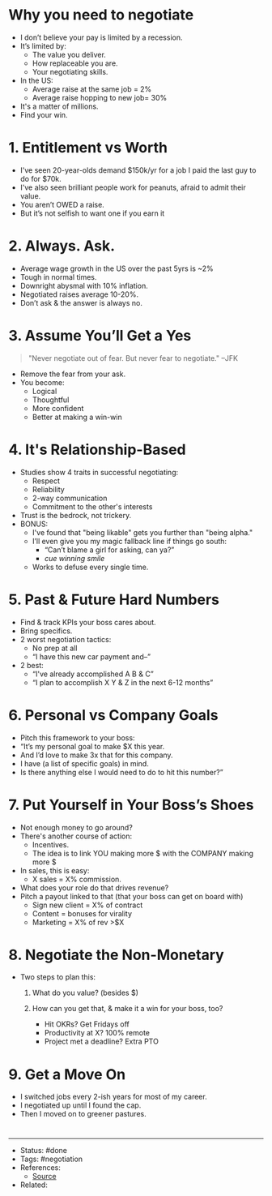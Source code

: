 # Why you need to negotiate
- I don’t believe your pay is limited by a recession.
- It’s limited by:
	- The value you deliver.
	- How replaceable you are.
	- Your negotiating skills.
- In the US:
	- Average raise at the same job = 2%
	- Average raise hopping to new job= 30%
- It's a matter of millions.
- Find your win.

# 1. Entitlement vs Worth
- I've seen 20-year-olds demand $150k/yr for a job I paid the last guy to do for $70k.
- I've also seen brilliant people work for peanuts, afraid to admit their value.
- You aren’t OWED a raise.
- But it’s not selfish to want one if you earn it

# 2. Always. Ask.
- Average wage growth in the US over the past 5yrs is ~2%
- Tough in normal times.
- Downright abysmal with 10% inflation.
- Negotiated raises average 10-20%.
- Don’t ask & the answer is always no.

# 3. Assume You’ll Get a Yes
> "Never negotiate out of fear.
> But never fear to negotiate."
> –JFK

- Remove the fear from your ask.
- You become:
	- Logical
	- Thoughtful
	- More confident
	- Better at making a win-win

# 4. It's Relationship-Based
- Studies show 4 traits in successful negotiating:
	- Respect
	- Reliability
	- 2-way communication
	- Commitment to the other's interests
- Trust is the bedrock, not trickery.
- BONUS:
	- I've found that "being likable" gets you further than "being alpha."
	- I’ll even give you my magic fallback line if things go south:
		- “Can’t blame a girl for asking, can ya?”
		- *cue winning smile*
	- Works to defuse every single time.

# 5. Past & Future Hard Numbers
- Find & track KPIs your boss cares about.
- Bring specifics.
- 2 worst negotiation tactics:
	- No prep at all
	- “I have this new car payment and–”
- 2 best:
	- “I've already accomplished A B & C”
	- “I plan to accomplish X Y & Z in the next 6-12 months”

# 6. Personal vs Company Goals
- Pitch this framework to your boss:
- “It’s my personal goal to make $X this year.
- And I’d love to make 3x that for this company.
- I have (a list of specific goals) in mind.
- Is there anything else I would need to do to hit this number?”

# 7. Put Yourself in Your Boss’s Shoes
- Not enough money to go around?
- There's another course of action:
	- Incentives.
	- The idea is to link YOU making more $ with the COMPANY making more $
- In sales, this is easy:
	- X sales = X% commission.
- What does your role do that drives revenue?
- Pitch a payout linked to that (that your boss can get on board with)
	- Sign new client = X% of contract
	- Content = bonuses for virality
	- Marketing = X% of rev >$X

# 8. Negotiate the Non-Monetary
- Two steps to plan this:

	1. What do you value? (besides $)
	2. How can you get that, & make it a win for your boss, too?

		- Hit OKRs? Get Fridays off
		- Productivity at X? 100% remote
		- Project met a deadline? Extra PTO

# 9. Get a Move On
- I switched jobs every 2-ish years for most of my career.
- I negotiated up until I found the cap.
- Then I moved on to greener pastures.

#
---
- Status: #done
- Tags: #negotiation
- References:
	- [Source](https://twitter.com/Codie_Sanchez/status/1597599771241357314)
- Related:
